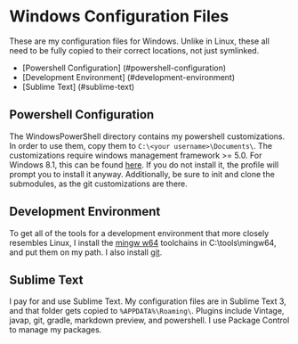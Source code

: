 # Windows Configuration Files

These are my configuration files for Windows. Unlike in Linux, these all need to be fully copied to their correct locations, not just symlinked.

* [Powershell Configuration] (#powershell-configuration)
* [Development Environment] (#development-environment)
* [Sublime Text] (#sublime-text)

## Powershell Configuration
The WindowsPowerShell directory contains my powershell customizations. In order to use them, copy them to ```C:\<your username>\Documents\```. The customizations require windows management framework >= 5.0. For Windows 8.1, this can be found [here](http://www.microsoft.com/en-us/download/details.aspx?id=45883). If you do not install it, the profile will prompt you to install it anyway. Additionally, be sure to init and clone the submodules, as the git customizations are there.

## Development Environment
To get all of the tools for a development environment that more closely resembles Linux, I install the [mingw w64](http://mingw-w64.yaxm.org/doku.php) toolchains in C:\tools\mingw64, and put them on my path. I also install [git](http://git-scm.com).

## Sublime Text
I pay for and use Sublime Text. My configuration files are in Sublime Text 3, and that folder gets copied to ```%APPDATA%\Roaming\```. Plugins include Vintage, javap, git, gradle, markdown preview, and powershell. I use Package Control to manage my packages.